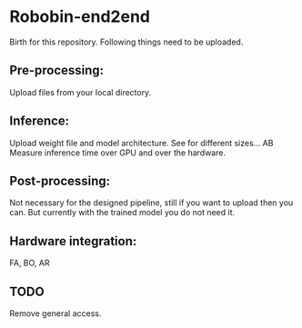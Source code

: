 # Robobin-end2end

Birth for this repository. Following things need to be uploaded.

## Pre-processing:
Upload files from your local directory.

## Inference:
Upload weight file and model architecture. 
See for different sizes... AB
Measure inference time over GPU and over the hardware.

## Post-processing:
Not necessary for the designed pipeline, still if you want to upload then you can. But currently with the trained model you do not need it.

## Hardware integration:
FA, BO, AR

## TODO
Remove general access.

